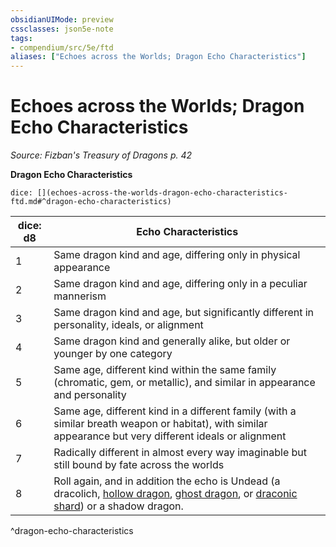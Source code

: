 ```yaml
---
obsidianUIMode: preview
cssclasses: json5e-note
tags:
- compendium/src/5e/ftd
aliases: ["Echoes across the Worlds; Dragon Echo Characteristics"]
---
```

# Echoes across the Worlds; Dragon Echo Characteristics
*Source: Fizban's Treasury of Dragons p. 42* 

**Dragon Echo Characteristics**

`dice: [](echoes-across-the-worlds-dragon-echo-characteristics-ftd.md#^dragon-echo-characteristics)`

| dice: d8 | Echo Characteristics |
|----------|----------------------|
| 1 | Same dragon kind and age, differing only in physical appearance |
| 2 | Same dragon kind and age, differing only in a peculiar mannerism |
| 3 | Same dragon kind and age, but significantly different in personality, ideals, or alignment |
| 4 | Same dragon kind and generally alike, but older or younger by one category |
| 5 | Same age, different kind within the same family (chromatic, gem, or metallic), and similar in appearance and personality |
| 6 | Same age, different kind in a different family (with a similar breath weapon or habitat), with similar appearance but very different ideals or alignment |
| 7 | Radically different in almost every way imaginable but still bound by fate across the worlds |
| 8 | Roll again, and in addition the echo is Undead (a dracolich, [hollow dragon](2-Mechanics/CLI/bestiary/undead/hollow-dragon-ftd.md), [ghost dragon](2-Mechanics/CLI/bestiary/undead/ghost-dragon-ftd.md), or [draconic shard](2-Mechanics/CLI/bestiary/undead/draconic-shard-ftd.md)) or a shadow dragon. |
^dragon-echo-characteristics